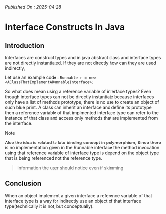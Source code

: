 *Published On : 2025-04-28*

# Interface Constructs In Java
## Introduction
Interfaces are construct types and in java abstract class and interface types are not directly instantiated. If they are not directly how can they are used indirectly, 

Let use an example code :
`Runnable r = new <AClassThatImplementARunnableInterface>;`

So what does mean using a reference variable of interface types? Even though interface types
can not be directly instantiate because interfaces only have a list of methods prototype, there
is no use to create an object of such blue print. A class can inherit an interface and define
its prototype then a reference variable of that implmented interface type can refer to the instance 
of that class and access only methods that are implemented from the interface.

> [!NOTE]
Also the idea is related to late binding concept in polymorphism, Since there is no implementation
given in the Runnable interface the method invocation using that reference variable of interface type
is depend on the object type that is being referenced not the reference type.
> Information the user should notice even if skimming

## Conclusion
When an object implement a given interface a reference variable of that interface type is a way for indirectly use an object of that interface type(technically it is not, but conceptually).
